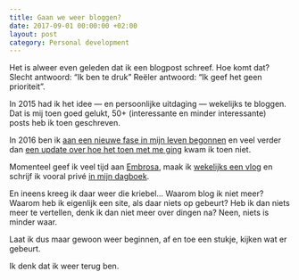 ```yaml
---
title: Gaan we weer bloggen?
date: 2017-09-01 00:00:00 +02:00
layout: post
category: Personal development
---
```


Het is alweer even geleden dat ik een blogpost schreef. Hoe komt dat? Slecht antwoord: “Ik ben te druk” Reëler antwoord: “Ik geef het geen prioriteit”.

In 2015 had ik het idee — en persoonlijke uitdaging — wekelijks te bloggen. Dat is mij toen goed gelukt, 50+ (interessante en minder interessante) posts heb ik toen geschreven.

In 2016 ben ik [aan een nieuwe fase in mijn leven begonnen][1] en veel verder dan [een update over hoe het toen met me ging][2] kwam ik toen niet.

Momenteel geef ik veel tijd aan [Embrosa][3], maak ik [wekelijks een vlog][4] en schrijf ik vooral privé [in mijn dagboek][5].

En ineens kreeg ik daar weer die kriebel… Waarom blog ik niet meer? Waarom heb ik eigenlijk een site, als daar niets op gebeurt? Heb ik dan niets meer te vertellen, denk ik dan niet meer over dingen na? Neen, niets is minder waar.

Laat ik dus maar gewoon weer beginnen, af en toe een stukje, kijken wat er gebeurt. 

Ik denk dat ik weer terug ben.

[1]:	/ontslag/
[2]:	/hoe-gaat-het-met-me/
[3]:	http://www.embrosa.com
[4]:	https://www.youtube.com/watch?v=GZN6Hr5zucw&list=PL7fqZZQecCxwMcScZ38quAoXUJunMKX2M
[5]:	/dagboek-op-papier/